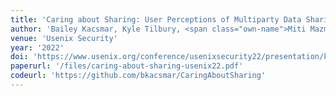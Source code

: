 ```yaml
---
title: 'Caring about Sharing: User Perceptions of Multiparty Data Sharing'
author: 'Bailey Kacsmar, Kyle Tilbury, <span class="own-name">Miti Mazmudar</span>, Florian Kerschbaum'
venue: 'Usenix Security'
year: '2022'
doi: 'https://www.usenix.org/conference/usenixsecurity22/presentation/kacsmar'
paperurl: '/files/caring-about-sharing-usenix22.pdf' 
codeurl: 'https://github.com/bkacsmar/CaringAboutSharing'
---
```

